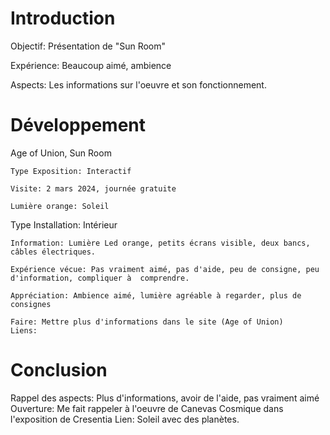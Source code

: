 # Introduction 
Objectif: Présentation de "Sun Room" 

Expérience: Beaucoup aimé, ambience

Aspects: Les informations sur l'oeuvre et son fonctionnement.

# Développement 
   Age of Union, Sun Room
    
    Type Exposition: Interactif
 
    Visite: 2 mars 2024, journée gratuite
    
    Lumière orange: Soleil
    
    
  Type Installation: Intérieur
 
    Information: Lumière Led orange, petits écrans visible, deux bancs, câbles électriques.
    
    Expérience vécue: Pas vraiment aimé, pas d'aide, peu de consigne, peu d'information, compliquer à  comprendre.
    
    Appréciation: Ambience aimé, lumière agréable à regarder, plus de consignes
    
    Faire: Mettre plus d'informations dans le site (Age of Union) 
    Liens: 


 # Conclusion 
 Rappel des aspects: Plus d'informations, avoir de l'aide, pas vraiment aimé
 Ouverture: Me fait rappeler à l'oeuvre de Canevas Cosmique dans l'exposition de Cresentia
 Lien: Soleil avec des planètes. 


 
